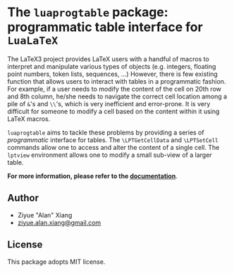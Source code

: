 # The `luaprogtable` package: programmatic table interface for `LuaLaTeX`

The LaTeX3 project provides LaTeX users with a handful of macros to interpret and  manipulate various types of objects (e.g. integers, floating point numbers, token lists, sequences, ...) However, there is few existing function that allows users to interact with tables in a programmatic fashion. For example, if a user needs to modify the content of the cell on 20th row and 8th column, he/she needs to navigate the correct cell location among a pile of `&`'s and `\\`'s, which is very inefficient and error-prone. It is very difficult for someone to modify a cell based on the content within it using LaTeX macros.

`luaprogtable` aims to tackle these problems by providing a series of *programmatic* interface for tables. The `\LPTGetCellData` and `\LPTSetCell` commands allow one to access and alter the content of a single cell. The `lptview` environment allows one to modify a small sub-view of a larger table.

**For more information, please refer to the [documentation](./luaprogtable-doc.pdf)**.

## Author

- Ziyue "Alan" Xiang
- ziyue.alan.xiang@gmail.com

## License

This package adopts MIT license.
